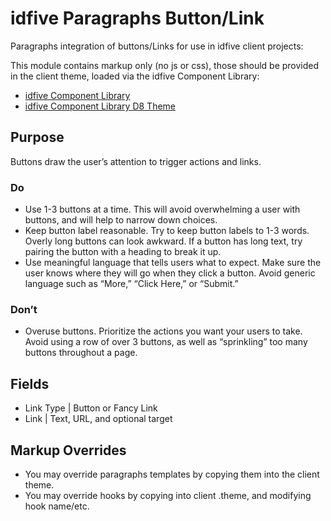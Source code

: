 # idfive Paragraphs Button/Link

Paragraphs integration of buttons/Links for use in idfive client projects:

This module contains markup only (no js or css), those should be provided in the client theme, loaded via the idfive Component Library:

- [idfive Component Library](https://bitbucket.org/idfivellc/idfive-component-library)
- [idfive Component Library D8 Theme](https://bitbucket.org/idfivellc/idfive-component-library-d8-theme)

## Purpose

Buttons draw the user’s attention to trigger actions and links.

### Do

- Use 1-3 buttons at a time. This will avoid overwhelming a user with buttons, and will help to narrow down choices.
- Keep button label reasonable. Try to keep button labels to 1-3 words. Overly long buttons can look awkward. If a button has long text, try pairing the button with a heading to break it up.
- Use meaningful language that tells users what to expect. Make sure the user knows where they will go when they click a button. Avoid generic language such as “More,” “Click Here,” or “Submit.”

### Don’t

- Overuse buttons. Prioritize the actions you want your users to take. Avoid using a row of over 3 buttons, as well as “sprinkling” too many buttons throughout a page.

## Fields

- Link Type | Button or Fancy Link
- Link | Text, URL, and optional target

## Markup Overrides

- You may override paragraphs templates by copying them into the client theme.
- You may override hooks by copying into client .theme, and modifying hook name/etc.
